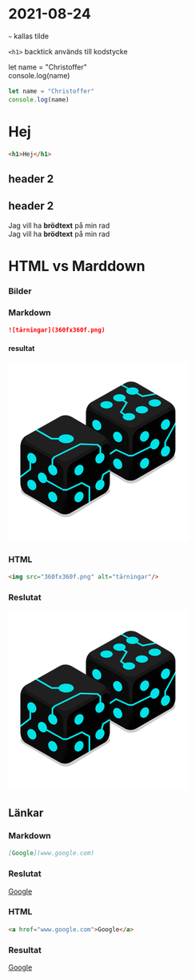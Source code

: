 # 2021-08-24

`~` kallas tilde

`<h1>` backtick används till kodstycke

let name = "Christoffer"  
console.log(name)

  ```javascript
let name = "Christoffer"
console.log(name)
```

<h1>Hej</h1>

```html
<h1>Hej</h1>
```

## header 2
<h2>header 2</h2>

Jag vill ha <strong>brödtext</strong> på min rad  
Jag vill ha __brödtext__ på min rad

# HTML vs Marddown

### Bilder

### Markdown

```markdown
![tärningar](360fx360f.png)
```

#### resultat

![tärningar](360fx360f.png)

### HTML

```html
<img src="360fx360f.png" alt="tärningar"/>
```

### Reslutat

<img src="360fx360f.png" alt="tärningar"/>

## Länkar

### Markdown

```markdown
[Google](www.google.com)
```

### Reslutat

[Google](www.google.com)

### HTML

```html
<a href="www.google.com">Google</a>
```
### Resultat


<a href="https://www.google.com">Google</a>
